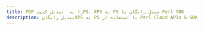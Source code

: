 ---title: PDF را به  تبدیل کنیدPS، XPS به PS مبدل رایگان یا Perl SDKdescription: تبدیل رایگانXPS به PS با استفاده از Perl Cloud APIs & SDK همچنین اسناد PDF را در Cloud ایجاد، ویرایش و رندر کنید.---